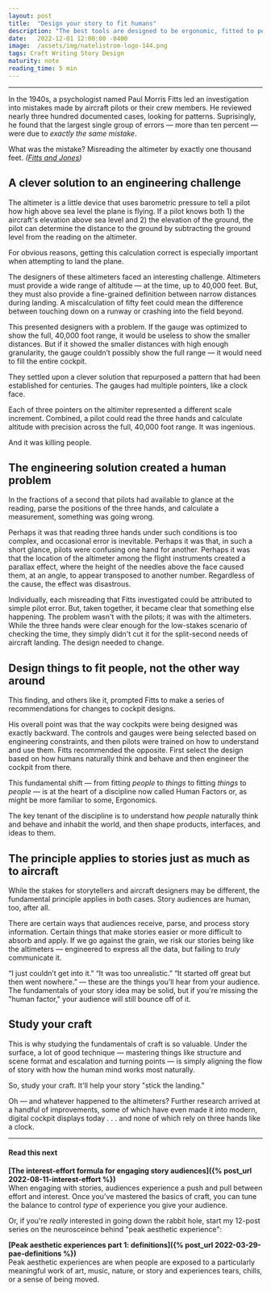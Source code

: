 ```yaml
---
layout: post
title:  "Design your story to fit humans"
description: "The best tools are designed to be ergonomic, fitted to people, rather than requiring people to fit them. Similarly, as a storyteller, you should design your stories to fit the way people's minds work."
date:   2022-12-01 12:00:00 -0400
image:  /assets/img/natelistrom-logo-144.png
tags: Craft Writing Story Design
maturity: note
reading_time: 5 min
---
```


---

<p class="dropCap">In the 1940s, a psychologist named Paul Morris Fitts led an investigation into mistakes made by aircraft pilots or their crew members. He reviewed nearly three hundred documented cases, looking for patterns. Suprisingly, he found that the largest single group of errors &mdash; more than ten percent &mdash; were due to <em>exactly the same mistake</em>.</p> 

What was the mistake? Misreading the altimeter by exactly one thousand feet. <cite>(<a href="/bibliography#fitts1947">Fitts and Jones</a>)</cite>

## A clever solution to an engineering challenge

The altimeter is a little device that uses barometric pressure to tell a pilot how high above sea level the plane is flying. If a pilot knows both 1) the aircraft's elevation above sea level and 2) the elevation of the ground, the pilot can determine the distance to the ground by subtracting the ground level from the reading on the altimeter.

For obvious reasons, getting this calculation correct is especially important when attempting to land the plane.

The designers of these altimeters faced an interesting challenge. Altimeters must provide a wide range of altitude &mdash; at the time, up to 40,000 feet. But, they must also provide a fine-grained definition between narrow distances during landing. A miscalculation of fifty feet could mean the difference between touching down on a runway or crashing into the field beyond.

This presented designers with a problem. If the gauge was optimized to show the full, 40,000 foot range, it would be useless to show the smaller distances. But if it showed the smaller distances with high enough granularity, the gauge couldn’t possibly show the full range &mdash; it would need to fill the entire cockpit. 
 
They settled upon a clever solution that repurposed a pattern that had been established for centuries. The gauges had multiple pointers, like a clock face. 
 
Each of three pointers on the altimiter represented a different scale increment. Combined, a pilot could read the three hands and calculate altitude with precision across the full, 40,000 foot range. It was ingenious.

And it was killing people.

## The engineering solution created a human problem

In the fractions of a second that pilots had available to glance at the reading, parse the positions of the three hands, and calculate a measurement, something was going wrong.

Perhaps it was that reading three hands under such conditions is too complex, and occasional error is inevitable. Perhaps it was that, in such a short glance, pilots were confusing one hand for another. Perhaps it was that the location of the altimeter among the flight instruments created a parallax effect, where the height of the needles above the face caused them, at an angle, to appear transposed to another number. Regardless of the cause, the effect was disastrous.

Individually, each misreading that Fitts investigated could be attributed to simple pilot error. But, taken together, it became clear that something else happening. The problem wasn't with the pilots; it was with the altimeters. While the three hands were clear enough for the low-stakes scenario of checking the time, they simply didn't cut it for the split-second needs of aircraft landing. The design needed to change.

## Design things to fit people, not the other way around

This finding, and others like it, prompted Fitts to make a series of recommendations for changes to cockpit designs.
 
His overall point was that the way cockpits were being designed was exactly backward. The controls and gauges were being selected based on engineering constraints, and then pilots were trained on how to understand and use them. Fitts recommended the opposite. First select the design based on how humans naturally think and behave and then engineer the cockpit from there.
 
This fundamental shift &mdash; from fitting _people_ to _things_ to fitting _things_ to _people_ &mdash; is at the heart of a discipline now called Human Factors or, as might be more familiar to some, Ergonomics.

The key tenant of the discipline is to understand how _people_ naturally think and behave and inhabit the world, and then shape products, interfaces, and ideas to them. 
 
## The principle applies to stories just as much as to aircraft
 
While the stakes for storytellers and aircraft designers may be different, the fundamental principle applies in both cases. Story audiences are human, too, after all.

There are certain ways that audiences receive, parse, and process story information. Certain things that make stories easier or more difficult to absorb and apply. If we go against the grain, we risk our stories being like the altimeters &mdash; engineered to express all the data, but failing to _truly_ communicate it.
 
“I just couldn’t get into it.” “It was too unrealistic.” “It started off great but then went nowhere.” &mdash; these are the things you’ll hear from your audience. The fundamentals of your story idea may be solid, but if you're missing the "human factor," your audience will still bounce off of it.

## Study your craft

This is why studying the fundamentals of craft is so valuable. Under the surface, a lot of good technique &mdash; mastering things like structure and scene format and escalation and turning points &mdash; is simply aligning the flow of story with how the human mind works most naturally.

So, study your craft. It'll help your story "stick the landing."

Oh &mdash; and whatever happened to the altimeters? Further research arrived at a handful of improvements, some of which have even made it into modern, digital cockpit displays today . . . and none of which rely on three hands like a clock.

---

#### Read this next

**[The interest-effort formula for engaging story audiences]({% post_url 2022-08-11-interest-effort %})**
<br />When engaging with stories, audiences experience a push and pull between effort and interest. Once you’ve mastered the basics of craft, you can tune the balance to control <em>type</em> of experience you give your audience.

Or, if you're _really_ interested in going down the rabbit hole, start my 12-post series on the neurosceince behind "peak aesthetic experience":

**[Peak aesthetic experiences part 1: definitions]({% post_url 2022-03-29-pae-definitions %})**
<br />Peak aesthetic experiences are when people are exposed to a particularly meaningful work of art, music, nature, or story and experiences tears, chills, or a sense of being moved.